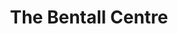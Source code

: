 ---
title: "The Bentall Centre"
url: /kingston-upon-thames/the-bentall-centre/
shop: Einkaufszentrum
---